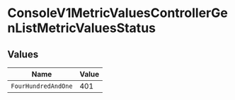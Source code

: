 # ConsoleV1MetricValuesControllerGenListMetricValuesStatus


## Values

| Name                | Value               |
| ------------------- | ------------------- |
| `FourHundredAndOne` | 401                 |